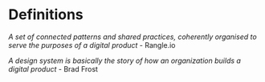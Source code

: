 <!-- TITLE: Introduction to Design Systems -->

# Definitions
*A set of connected patterns and shared practices, coherently organised to serve the purposes of a digital product* - Rangle.io

*A design system is basically the story of how an organization builds a digital product* - Brad Frost
